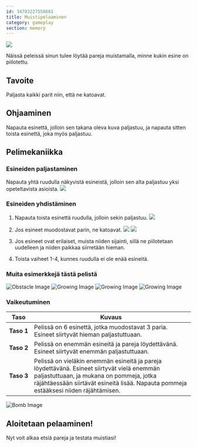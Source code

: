 ```yaml
---
id: 34783227558681
title: Muistipelaaminen
category: gameplay
section: memory
---
```

![](https://help.studycat.com/hc/article_attachments/34783202572569)

Näissä peleissä sinun tulee löytää pareja muistamalla, minne kukin esine on piilotettu.

## Tavoite

Paljasta kaikki parit niin, että ne katoavat.

## Ohjaaminen 

Napauta esinettä, jolloin sen takana oleva kuva paljastuu, ja napauta sitten toista esinettä, joka myös paljastuu.

## Pelimekaniikka

### Esineiden paljastaminen

Napauta yhtä ruudulla näkyvistä esineistä, jolloin sen alta paljastuu yksi opeteltavista asioista.
![](https://help.studycat.com/hc/article_attachments/34783202572569)

### Esineiden yhdistäminen

1. Napauta toista esinettä ruudulla, jolloin sekin paljastuu.
![](https://help.studycat.com/hc/article_attachments/34783227455641)

2. Jos esineet muodostavat parin, ne katoavat.
![](https://help.studycat.com/hc/article_attachments/34783202585497)
![](https://help.studycat.com/hc/article_attachments/34783202588569)

3. Jos esineet ovat erilaiset, muista niiden sijainti, sillä ne piilotetaan uudelleen ja niiden paikkaa siirretään hieman.

4. Toista vaiheet 1-4, kunnes ruudulla ei ole enää esineitä.

### Muita esimerkkejä tästä pelistä

![Obstacle Image](https://help.studycat.com/hc/article_attachments/34783227488537)
![Growing Image](https://help.studycat.com/hc/article_attachments/34783227493913) 
![Growing Image](https://help.studycat.com/hc/article_attachments/34783202605977) 
![Growing Image](https://help.studycat.com/hc/article_attachments/34783202616089)

### Vaikeutuminen

| Taso | Kuvaus |
| --- | --- |
| **Taso&nbsp;1** | Pelissä on 6 esinettä, jotka muodostavat 3 paria. Esineet siirtyvät hieman paljastuttuaan. |
| **Taso&nbsp;2** | Pelissä on enemmän esineitä ja pareja löydettävänä. Esineet siirtyvät enemmän paljastuttuaan. |
| **Taso&nbsp;3** | Pelissä on vieläkin enemmän esineitä ja pareja löydettävänä. Esineet siirtyvät vielä enemmän paljastuttuaan, ja mukana on pommeja, jotka räjähtäessään siirtävät esineitä lisää. Napauta pommeja estääksesi niiden räjähtämisen. |

![Bomb Image](https://help.studycat.com/hc/article_attachments/34783202645785)

## Aloitetaan pelaaminen!

Nyt voit alkaa etsiä pareja ja testata muistiasi!

